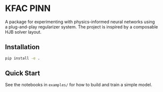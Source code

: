 # KFAC PINN

A package for experimenting with physics-informed neural networks using a plug-and-play regularizer system. The project is inspired by a composable HJB solver layout.

## Installation

```bash
pip install -e .
```

## Quick Start

See the notebooks in `examples/` for how to build and train a simple model.

